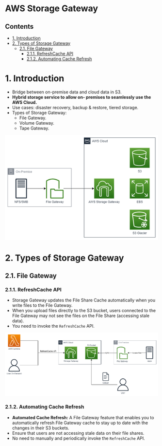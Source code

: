 # AWS Storage Gateway<!-- omit in toc -->

## Contents <!-- omit in toc -->

- [1. Introduction](#1-introduction)
- [2. Types of Storage Gateway](#2-types-of-storage-gateway)
  - [2.1. File Gateway](#21-file-gateway)
    - [2.1.1. RefreshCache API](#211-refreshcache-api)
    - [2.1.2. Automating Cache Refresh](#212-automating-cache-refresh)

# 1. Introduction

- Bridge between on-premise data and cloud data in S3.
- **Hybrid storage service to allow on- premises to seamlessly use the AWS Cloud.**
- Use cases: disaster recovery, backup & restore, tiered storage.
- Types of Storage Gateway:
  - File Gateway.
  - Volume Gateway.
  - Tape Gateway.

![AWS Storage Gateway](/Images/AWSStorageGateway.png)

# 2. Types of Storage Gateway

## 2.1. File Gateway

### 2.1.1. RefreshCache API

- Storage Gateway updates the File Share Cache automatically when you write files to the File Gateway.
- When you upload files directly to the S3 bucket, users connected to the File Gateway may not see the files on the File Share (accessing stale data).
- You need to invoke the `RefreshCache` API.

![AWS Storage Gateway RefreshCache API](/Images/AWSStorageGatewayRefreshCacheAPI.png)

### 2.1.2. Automating Cache Refresh

- **Automated Cache Refresh:** A File Gateway feature that enables you to automatically refresh File Gateway cache to stay up to date with the changes in their S3 buckets.
- Ensure that users are not accessing stale data on their file shares.
- No need to manually and periodically invoke the `RefreshCache` API.
